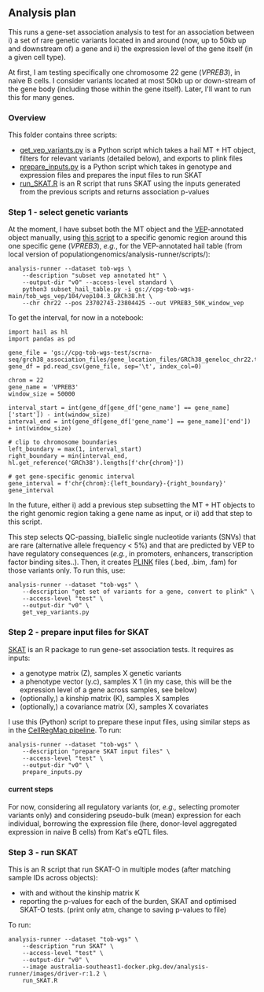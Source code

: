 ## Analysis plan

This runs a gene-set association analysis to test for an association between i) a set of rare genetic variants located in and around (now, up to 50kb up and downstream of) a gene and ii) the expression level of the gene itself (in a given cell type).

At first, I am testing specifically one chromosome 22 gene (_VPREB3_), in naive B cells.
I consider variants located at most 50kb up or down-stream of the gene body (including those within the gene itself).
Later, I'll want to run this for many genes.

### Overview
This folder contains three scripts:
* [get_vep_variants.py](get_vep_variants.py) is a Python script which takes a hail MT + HT object, filters for relevant variants (detailed below), and exports to plink files
* [prepare_inputs.py](prepare_inputs.py) is a Python script which takes in genotype and expression files and prepares the input files to run SKAT
* [run_SKAT.R](run_SKAT.R) is an R script that runs SKAT using the inputs generated from the previous scripts and returns association p-values

### Step 1 - select genetic variants

At the moment, I have subset both the MT object and the [VEP](https://asia.ensembl.org/info/docs/tools/vep/index.html)-annotated object manually, using [this script](https://github.com/populationgenomics/analysis-runner/blob/main/scripts/subset_matrix_table.py) to a specific genomic region around this one specific gene (_VPREB3_), _e.g._, for the VEP-annotated hail table (from local version of populationgenomics/analysis-runner/scripts/):
```
analysis-runner --dataset tob-wgs \
    --description "subset vep annotated ht" \
    --output-dir "v0" --access-level standard \
    python3 subset_hail_table.py -i gs://cpg-tob-wgs-main/tob_wgs_vep/104/vep104.3_GRCh38.ht \
    --chr chr22 --pos 23702743-23804425 --out VPREB3_50K_window_vep
```
To get the interval, for now in a notebook:
```
import hail as hl
import pandas as pd

gene_file = 'gs://cpg-tob-wgs-test/scrna-seq/grch38_association_files/gene_location_files/GRCh38_geneloc_chr22.tsv'
gene_df = pd.read_csv(gene_file, sep='\t', index_col=0)

chrom = 22
gene_name = 'VPREB3'
window_size = 50000

interval_start = int(gene_df[gene_df['gene_name'] == gene_name]['start']) - int(window_size)
interval_end = int(gene_df[gene_df['gene_name'] == gene_name]['end']) + int(window_size)

# clip to chromosome boundaries
left_boundary = max(1, interval_start)
right_boundary = min(interval_end, hl.get_reference('GRCh38').lengths[f'chr{chrom}'])

# get gene-specific genomic interval
gene_interval = f'chr{chrom}:{left_boundary}-{right_boundary}'
gene_interval
```
In the future, either i) add a previous step subsetting the MT + HT objects to the right genomic region taking a gene name as input, or ii) add that step to this script.

This step selects QC-passing, biallelic single nucleotide variants (SNVs) that are rare (alternative allele frequency < 5%) and that are predicted by VEP to have regulatory consequences (_e.g._, in promoters, enhancers, transcription factor binding sites..).
Then, it creates [PLINK](https://zzz.bwh.harvard.edu/plink/) files (.bed, .bim, .fam) for those variants only.
To run this, use:
```
analysis-runner --dataset "tob-wgs" \
    --description "get set of variants for a gene, convert to plink" \
    --access-level "test" \
    --output-dir "v0" \
    get_vep_variants.py
```

### Step 2 - prepare input files for SKAT

[SKAT](https://github.com/leelabsg/SKAT) is an R package to run gene-set association tests.
It requires as inputs:
* a genotype matrix (Z), samples X genetic variants
* a phenotype vector (y.c), samples X 1 (in my case, this will be the expression level of a gene across samples, see below)
* (optionally,) a kinship matrix (K), samples X samples
* (optionally,) a covariance matrix (X), samples X covariates

I use this (Python) script to prepare these input files, using similar steps as in the [CellRegMap pipeline](https://github.com/populationgenomics/cellregmap-pipeline).
To run:
```
analysis-runner --dataset "tob-wgs" \
    --description "prepare SKAT input files" \
    --access-level "test" \
    --output-dir "v0" \
    prepare_inputs.py
```

#### current steps

For now, considering all regulatory variants (or, _e.g.,_ selecting promoter variants only) and considering pseudo-bulk (mean) expression for each individual, borrowing the expression file (here, donor-level aggregated expression in naive B cells) from Kat's eQTL files.

### Step 3 - run SKAT

This is an R script that run SKAT-O in multiple modes (after matching sample IDs across objects):
* with and without the kinship matrix K
* reporting the p-values for each of the burden, SKAT and optimised SKAT-O tests. (print only atm, change to saving p-values to file)

To run:
```
analysis-runner --dataset "tob-wgs" \
    --description "run SKAT" \
    --access-level "test" \
    --output-dir "v0" \
    --image australia-southeast1-docker.pkg.dev/analysis-runner/images/driver-r:1.2 \
    run_SKAT.R
``` 
